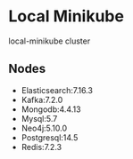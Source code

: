 # Local Minikube
local-minikube cluster
## Nodes
- Elasticsearch:7.16.3
- Kafka:7.2.0
- Mongodb:4.4.13
- Mysql:5.7
- Neo4j:5.10.0
- Postgresql:14.5
- Redis:7.2.3
